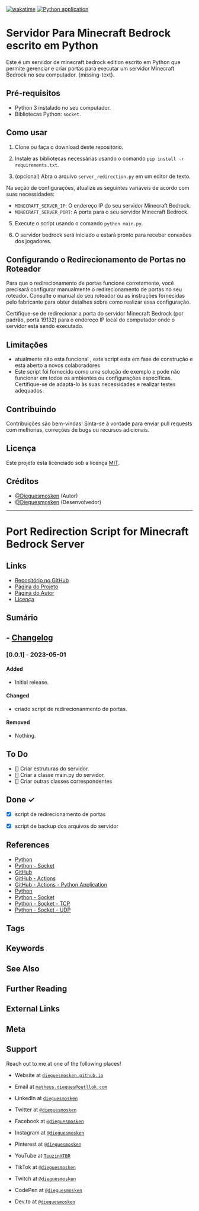 [![wakatime](https://wakatime.com/badge/github/dieguesmosken/servidor_bedrock.svg)](https://wakatime.com/badge/github/dieguesmosken/servidor_bedrock)
[![Python application](https://github.com/dieguesmosken/servidor_bedrock/actions/workflows/python-app.yml/badge.svg)](https://github.com/dieguesmosken/servidor_bedrock/actions/workflows/python-app.yml)
# Servidor Para Minecraft Bedrock escrito em Python

Este é um servidor de minecraft bedrock edition escrito em Python que permite gerenciar e criar portas para executar um servidor Minecraft Bedrock no seu computador. {missing-text}.

## Pré-requisitos

- Python 3 instalado no seu computador.
- Bibliotecas Python: `socket`.

## Como usar

1. Clone ou faça o download deste repositório.

2. Instale as bibliotecas necessárias usando o comando `pip install -r requirements.txt`.

3. (opcional) Abra o arquivo `server_redirection.py` em um editor de texto.

Na seção de configurações, atualize as seguintes variáveis de acordo com suas necessidades:

   - `MINECRAFT_SERVER_IP`: O endereço IP do seu servidor Minecraft Bedrock.
   - `MINECRAFT_SERVER_PORT`: A porta para o seu servidor Minecraft Bedrock.

5. Execute o script usando o comando `python main.py`.

6. O servidor bedrock será iniciado e estará pronto para receber conexões dos jogadores.

## Configurando o Redirecionamento de Portas no Roteador

Para que o redirecionamento de portas funcione corretamente, você precisará configurar manualmente o redirecionamento de portas no seu roteador. Consulte o manual do seu roteador ou as instruções fornecidas pelo fabricante para obter detalhes sobre como realizar essa configuração.

Certifique-se de redirecionar a porta do servidor Minecraft Bedrock (por padrão, porta 19132) para o endereço IP local do computador onde o servidor está sendo executado.

## Limitações

- atualmente não esta funcional , este script esta em fase de construção e está aberto a novos colaboradores
- Este script foi fornecido como uma solução de exemplo e pode não funcionar em todos os ambientes ou configurações específicas. Certifique-se de adaptá-lo às suas necessidades e realizar testes adequados.

## Contribuindo

Contribuições são bem-vindas! Sinta-se à vontade para enviar pull requests com melhorias, correções de bugs ou recursos adicionais.

## Licença

Este projeto está licenciado sob a licença [MIT](LICENSE).

## Créditos

- [@Dieguesmosken](https://dieguesmosken.github.io/) (Autor)
- [@Dieguesmosken](https://dieguesmosken.github.io/) (Desenvolvedor)
---
# Port Redirection Script for Minecraft Bedrock Server

## Links

- [Repositório no GitHub](https://github.com/dieguesmosken/servidor_bedrock)
- [Página do Projeto](https://dieguesmosken.github.io/servidor_bedrock/)
- [Página do Autor](https://dieguesmosken.github.io/)
- [Licença](LICENSE)

## Sumário

## - [Changelog](CHANGELOG.MD)

### [0.0.1] - 2023-05-01

#### Added

- Initial release.

#### Changed

- criado script de redirecionanmento de portas.

#### Removed

- Nothing.

## To Do

- [] Criar estruturas do servidor.
- [] Criar a classe main.py do servidor.
- [] Criar outras classes correspondentes

## Done ✓

- [x] script de redirecionamento de portas
- [x] script de backup dos arquivos do servidor


## References

- [Python](https://www.python.org/)
- [Python - Socket](https://docs.python.org/3/library/socket.html)
- [GitHub](https://github.com)
- [GitHub - Actions](https://docs.github.com/en/actions)
- [GitHub - Actions - Python Application](https://docs.github.com/en/actions/language-and-framework-guides/building-and-testing-python#building-and-testing-python-with-pytest)
- [Python](https://www.python.org/)
- [Python - Socket](https://docs.python.org/3/library/socket.html)
- [Python - Socket - TCP](https://docs.python.org/3/library/socket.html#socket.socket)
- [Python - Socket - UDP](https://docs.python.org/3/library/socket.html#socket.socket)

## Tags

## Keywords

## See Also

## Further Reading

## External Links

## Meta

## Support

Reach out to me at one of the following places!

- Website at <a href="https://dieguesmosken.github.io/" target="_blank">`dieguesmosken.github.io`</a>
- Email at <a href="mailto:matheus.diegues@outlook.com" target="_blank">`matheus.diegues@outllok.com`</a>
- LinkedIn at <a href="https://www.linkedin.com/in/dieguesmosken" target="_blank">`dieguesmosken`</a>
- Twitter at <a href="https://twitter.com/dieguesmosken" target="_blank">`@dieguesmosken`</a>
- Facebook at <a href="https://www.facebook.com/dieguesmosken" target="_blank">`@dieguesmosken`</a>
- Instagram at <a href="https://www.instagram.com/dieguesmosken" target="_blank">`@dieguesmosken`</a>
- Pinterest at <a href="https://www.pinterest.com/dieguesmosken" target="_blank">`@dieguesmosken`</a>
- YouTube at <a href="https://www.youtube.com/TeuzinYTBR" target="_blank">`TeuzinYTBR`</a>
- TikTok at <a href="https://www.tiktok.com/@dieguesmosken" target="_blank">`@dieguesmosken`</a>
- Twitch at <a href="https://www.twitch.tv/dieguesmosken" target="_blank">`@dieguesmosken`</a>

- CodePen at <a href="https://codepen.io/dieguesmosken" target="_blank">`@dieguesmosken`</a>
- Dev.to at <a href="https://dev.to/dieguesmosken" target="_blank">`@dieguesmosken`</a>
